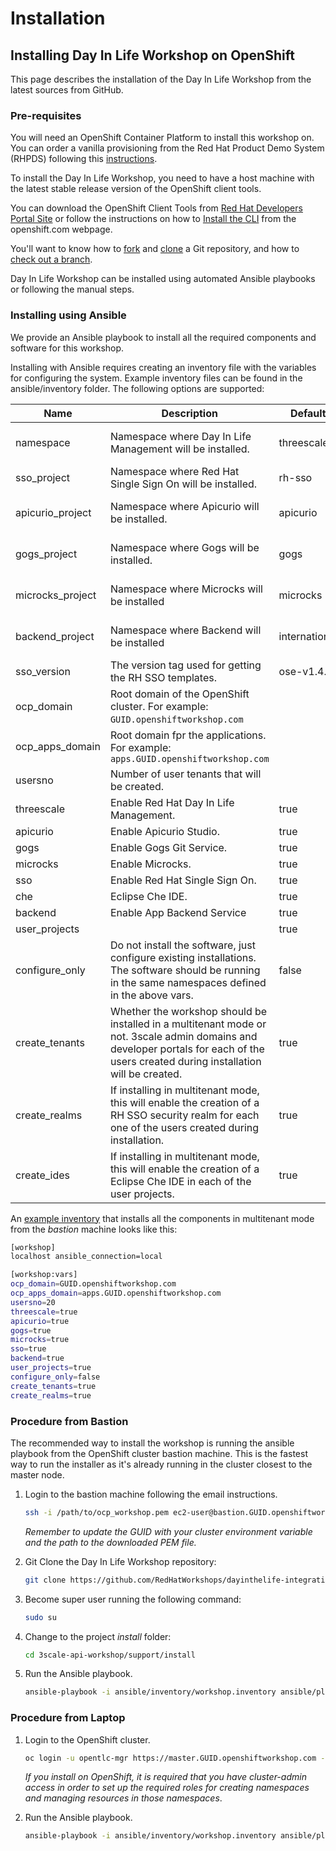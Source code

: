# Installation

## Installing Day In Life Workshop on OpenShift

This page describes the installation of the Day In Life Workshop from the latest sources from GitHub.

### Pre-requisites

You will need an OpenShift Container Platform to install this workshop on. You can order a vanilla provisioning from the Red Hat Product Demo System (RHPDS) following this [instructions](https://mojo.redhat.com/docs/DOC-1175640).

To install the Day In Life Workshop, you need to have a host machine with the latest stable release version of the OpenShift client tools.

You can download the OpenShift Client Tools from [Red Hat Developers Portal Site](https://developers.redhat.com/products/openshift/download/) or follow the instructions on how to [Install the CLI](https://docs.openshift.com/container-platform/3.9/cli_reference/get_started_cli.html#installing-the-cli) from the openshift.com webpage.

You'll want to know how to [fork](https://help.github.com/articles/fork-a-repo/) and [clone](https://help.github.com/articles/cloning-a-repository/) a Git repository, and how to [check out a branch](https://git-scm.com/docs/git-checkout#git-checkout-emgitcheckoutemltbranchgt).

Day In Life Workshop can be installed using automated Ansible playbooks or following the manual steps.

### Installing using Ansible

We provide an Ansible playbook to install all the required components and software for this workshop.

Installing with Ansible requires creating an inventory file with the variables for configuring the system. Example inventory files can be found in the ansible/inventory folder. The following options are supported:

Name | Description | Default | Required
--- | --- | --- | ---
namespace | Namespace where Day In Life Management will be installed. | threescale | Yes, if *threescale* is enabled
sso_project | Namespace where Red Hat Single Sign On will be installed. | rh-sso | Yes, if *sso* is enabled
apicurio_project | Namespace where Apicurio will be installed. | apicurio | Yes, if *apicurio* is enabled
gogs_project | Namespace where Gogs will be installed. | gogs | Yes, if *gogs* is enabled
microcks_project | Namespace where Microcks will be installed | microcks | Yes, if *microcks* is enabled
backend_project | Namespace where Backend will be installed | international | Yes, if *backend* is enabled
sso_version | The version tag used for getting the RH SSO templates. | ose-v1.4.9 | No
ocp_domain | Root domain of the OpenShift cluster. For example: `GUID.openshiftworkshop.com` | | Yes
ocp\_apps\_domain | Root domain fpr the applications. For example: `apps.GUID.openshiftworkshop.com`  | | Yes
usersno | Number of user tenants that will be created. | | Yes
threescale | Enable Red Hat Day In Life Management. | true | No
apicurio | Enable Apicurio Studio. | true | No
gogs | Enable Gogs Git Service. |  true | No
microcks | Enable Microcks. | true | No
sso | Enable Red Hat Single Sign On. | true | No
che | Eclipse Che IDE. | true | No
backend | Enable App Backend Service | true | No
user_projects | | true | No
configure_only | Do not install the software, just configure existing installations. The software should be running in the same namespaces defined in the above vars. | false | No
create_tenants | Whether the workshop  should be installed in a multitenant mode or not. 3scale admin domains and developer portals for each of the users created during installation will be created. | true | Yes, if *threescale* is enabled
create_realms | If installing in multitenant mode, this will enable the creation of a RH SSO security realm for each one of the users created during installation. | true | No
create_ides | If installing in multitenant mode, this will enable the creation of a Eclipse Che IDE in each of the user projects. | true | No

An [example inventory](../support/ansible/inventory/workshop.inventory.example) that installs all the components in multitenant mode from the *bastion* machine looks like this:

```bash
[workshop]
localhost ansible_connection=local

[workshop:vars]
ocp_domain=GUID.openshiftworkshop.com
ocp_apps_domain=apps.GUID.openshiftworkshop.com
usersno=20
threescale=true
apicurio=true
gogs=true
microcks=true
sso=true
backend=true
user_projects=true
configure_only=false
create_tenants=true
create_realms=true
```

### Procedure from Bastion

The recommended way to install the workshop is running the ansible playbook from the OpenShift cluster bastion machine. This is the fastest way to run the installer as it's already running in the cluster closest to the master node.

1. Login to the bastion machine following the email instructions.

    ```bash
    ssh -i /path/to/ocp_workshop.pem ec2-user@bastion.GUID.openshiftworkshop.com
    ```

    *Remember to update the GUID with your cluster environment variable and the path to the downloaded PEM file.*

1. Git Clone the Day In Life Workshop repository:

    ```bash
    git clone https://github.com/RedHatWorkshops/dayinthelife-integration
    ```

1. Become super user running the following command:

    ```bash
    sudo su
    ```

1. Change to the project *install* folder:

    ```bash
    cd 3scale-api-workshop/support/install
    ```

1. Run the Ansible playbook.

    ```bash
    ansible-playbook -i ansible/inventory/workshop.inventory ansible/playbooks/openshift/install.yml
    ```

### Procedure from Laptop

1. Login to the OpenShift cluster.

    ```bash
    oc login -u opentlc-mgr https://master.GUID.openshiftworkshop.com --insecure-skip-tls-verify
    ```

    *If you install on OpenShift, it is required that you have cluster-admin access in order to set up the required roles for creating namespaces and managing resources in those namespaces*.

1. Run the Ansible playbook.

    ```bash
    ansible-playbook -i ansible/inventory/workshop.inventory ansible/playbooks/openshift/install.yml
    ```
